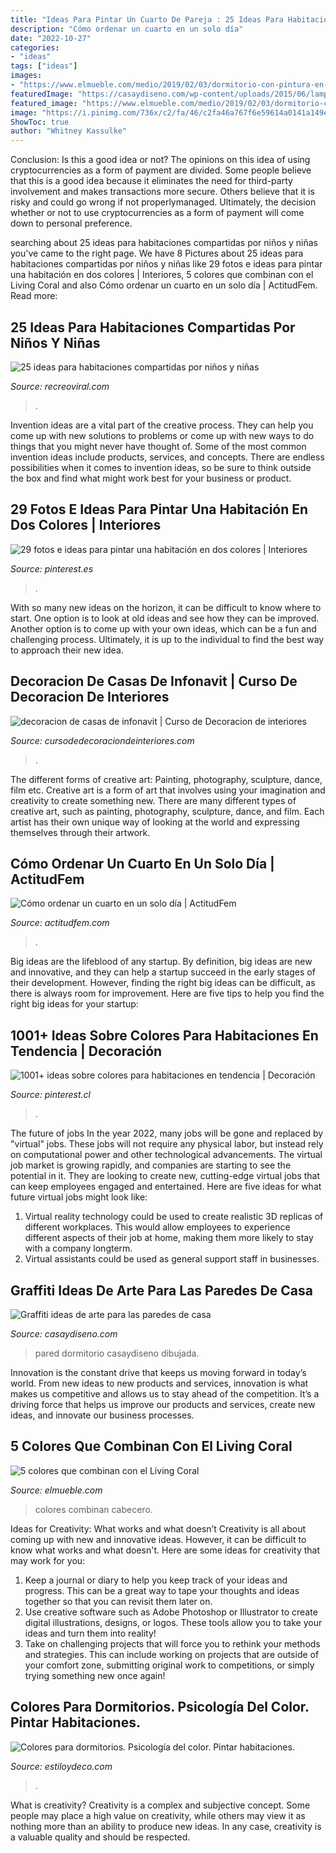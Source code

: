 ```yaml
---
title: "Ideas Para Pintar Un Cuarto De Pareja : 25 Ideas Para Habitaciones Compartidas Por Niños Y Niñas"
description: "Cómo ordenar un cuarto en un solo día"
date: "2022-10-27"
categories:
- "ideas"
tags: ["ideas"]
images:
- "https://www.elmueble.com/medio/2019/02/03/dormitorio-con-pintura-en-living-coral-y-cabecero-xl-gris-y-ropa-de-cama-rosa_1e39bc47_1397x2000.jpg"
featuredImage: "https://casaydiseno.com/wp-content/uploads/2015/06/lampara-pie-blanca-dormitorio-cama-grande-pared-dibujada.jpg"
featured_image: "https://www.elmueble.com/medio/2019/02/03/dormitorio-con-pintura-en-living-coral-y-cabecero-xl-gris-y-ropa-de-cama-rosa_1e39bc47_1397x2000.jpg"
image: "https://i.pinimg.com/736x/c2/fa/46/c2fa46a767f6e59614a0141a149e716a.jpg"
ShowToc: true
author: "Whitney Kassulke"
---
```



Conclusion: Is this a good idea or not?
The opinions on this idea of using cryptocurrencies as a form of payment are divided. Some people believe that this is a good idea because it eliminates the need for third-party involvement and makes transactions more secure. Others believe that it is risky and could go wrong if not properlymanaged. Ultimately, the decision whether or not to use cryptocurrencies as a form of payment will come down to personal preference.

	

		
searching about 25 ideas para habitaciones compartidas por niños y niñas you've came to the right page. We have 8 Pictures about 25 ideas para habitaciones compartidas por niños y niñas like 29 fotos e ideas para pintar una habitación en dos colores | Interiores, 5 colores que combinan con el Living Coral and also Cómo ordenar un cuarto en un solo día | ActitudFem. Read more:
		
    
## 25 Ideas Para Habitaciones Compartidas Por Niños Y Niñas

<img loading=lazy src="http://www.recreoviral.com/wp-content/uploads/2015/10/Creativas-habitaciones-compartidas-por-niños-y-niñas-12.jpg" onerror="this.onerror=null;this.src='https://tse4.mm.bing.net/th?id=OIP.ZueAjsHcfYZvrHd_8oIy4wHaE8&amp;pid=15.1';" alt="25 ideas para habitaciones compartidas por niños y niñas">

_Source: recreoviral.com_

>. 

	

Invention ideas are a vital part of the creative process. They can help you come up with new solutions to problems or come up with new ways to do things that you might never have thought of. Some of the most common invention ideas include products, services, and concepts. There are endless possibilities when it comes to invention ideas, so be sure to think outside the box and find what might work best for your business or product.

    
## 29 Fotos E Ideas Para Pintar Una Habitación En Dos Colores | Interiores

<img loading=lazy src="https://i.pinimg.com/736x/d6/61/35/d66135b0f0aa87a87d4d44fe73a99ec2.jpg" onerror="this.onerror=null;this.src='https://tse4.mm.bing.net/th?id=OIP.3Bui6A6_cKxRNrLUgX8VHQHaE5&amp;pid=15.1';" alt="29 fotos e ideas para pintar una habitación en dos colores | Interiores">

_Source: pinterest.es_

>. 

	

With so many new ideas on the horizon, it can be difficult to know where to start. One option is to look at old ideas and see how they can be improved. Another option is to come up with your own ideas, which can be a fun and challenging process. Ultimately, it is up to the individual to find the best way to approach their new idea.

    
## Decoracion De Casas De Infonavit | Curso De Decoracion De Interiores

<img loading=lazy src="https://cursodedecoraciondeinteriores.com/wp-content/uploads/2018/05/decoracion-de-casas-de-infonavit-5.jpg" onerror="this.onerror=null;this.src='https://tse3.mm.bing.net/th?id=OIP.R0M1gSPljfYetmjefr3tHQHaJ4&amp;pid=15.1';" alt="decoracion de casas de infonavit | Curso de Decoracion de interiores">

_Source: cursodedecoraciondeinteriores.com_

>. 

	

The different forms of creative art: Painting, photography, sculpture, dance, film etc.
Creative art is a form of art that involves using your imagination and creativity to create something new. There are many different types of creative art, such as painting, photography, sculpture, dance, and film. Each artist has their own unique way of looking at the world and expressing themselves through their artwork.

    
## Cómo Ordenar Un Cuarto En Un Solo Día | ActitudFem

<img loading=lazy src="https://cdn2.actitudfem.com/media/files/como-organizar-una-recamara.jpg" onerror="this.onerror=null;this.src='https://tse2.mm.bing.net/th?id=OIP.DMpJ_R6Myr2cV0v_DhJ-6QHaEA&amp;pid=15.1';" alt="Cómo ordenar un cuarto en un solo día | ActitudFem">

_Source: actitudfem.com_

>. 

	

Big ideas are the lifeblood of any startup. By definition, big ideas are new and innovative, and they can help a startup succeed in the early stages of their development. However, finding the right big ideas can be difficult, as there is always room for improvement. Here are five tips to help you find the right big ideas for your startup: 

    
## 1001+ Ideas Sobre Colores Para Habitaciones En Tendencia | Decoración

<img loading=lazy src="https://i.pinimg.com/736x/c2/fa/46/c2fa46a767f6e59614a0141a149e716a.jpg" onerror="this.onerror=null;this.src='https://tse3.mm.bing.net/th?id=OIP.Cu8ALmEZ0m1qRPg8drdRsAHaJk&amp;pid=15.1';" alt="1001+ ideas sobre colores para habitaciones en tendencia | Decoración">

_Source: pinterest.cl_

>. 

	

The future of jobs
In the year 2022, many jobs will be gone and replaced by "virtual" jobs. These jobs will not require any physical labor, but instead rely on computational power and other technological advancements. The virtual job market is growing rapidly, and companies are starting to see the potential in it. They are looking to create new, cutting-edge virtual jobs that can keep employees engaged and entertained. Here are five ideas for what future virtual jobs might look like: 
1. Virtual reality technology could be used to create realistic 3D replicas of different workplaces. This would allow employees to experience different aspects of their job at home, making them more likely to stay with a company longterm. 
2. Virtual assistants could be used as general support staff in businesses.

    
## Graffiti Ideas De Arte Para Las Paredes De Casa

<img loading=lazy src="https://casaydiseno.com/wp-content/uploads/2015/06/lampara-pie-blanca-dormitorio-cama-grande-pared-dibujada.jpg" onerror="this.onerror=null;this.src='https://tse4.mm.bing.net/th?id=OIP.5R8ARTbGXExUbVPfdWlKWQHaFj&amp;pid=15.1';" alt="Graffiti ideas de arte para las paredes de casa">

_Source: casaydiseno.com_

>pared dormitorio casaydiseno dibujada. 

	

Innovation is the constant drive that keeps us moving forward in today’s world. From new ideas to new products and services, innovation is what makes us competitive and allows us to stay ahead of the competition. It’s a driving force that helps us improve our products and services, create new ideas, and innovate our business processes.

    
## 5 Colores Que Combinan Con El Living Coral

<img loading=lazy src="https://www.elmueble.com/medio/2019/02/03/dormitorio-con-pintura-en-living-coral-y-cabecero-xl-gris-y-ropa-de-cama-rosa_1e39bc47_1397x2000.jpg" onerror="this.onerror=null;this.src='https://tse1.mm.bing.net/th?id=OIP.nwkkBVqH--0jO3OzfiZB2QHaKm&amp;pid=15.1';" alt="5 colores que combinan con el Living Coral">

_Source: elmueble.com_

>colores combinan cabecero. 

	

Ideas for Creativity: What works and what doesn’t
Creativity is all about coming up with new and innovative ideas. However, it can be difficult to know what works and what doesn't. Here are some ideas for creativity that may work for you: 
1. Keep a journal or diary to help you keep track of your ideas and progress. This can be a great way to tape your thoughts and ideas together so that you can revisit them later on. 
2. Use creative software such as Adobe Photoshop or Illustrator to create digital illustrations, designs, or logos. These tools allow you to take your ideas and turn them into reality! 
3. Take on challenging projects that will force you to rethink your methods and strategies. This can include working on projects that are outside of your comfort zone, submitting original work to competitions, or simply trying something new once again! 

    
## Colores Para Dormitorios. Psicología Del Color. Pintar Habitaciones.

<img loading=lazy src="http://www.estiloydeco.com/wp-content/uploads/2017/08/colores-para-dormitorios-5.jpg" onerror="this.onerror=null;this.src='https://tse4.mm.bing.net/th?id=OIP.fk0kaL0NaDDmJsWU4jnLlwHaHR&amp;pid=15.1';" alt="Colores para dormitorios. Psicología del color. Pintar habitaciones.">

_Source: estiloydeco.com_

>. 

	

What is creativity?
Creativity is a complex and subjective concept. Some people may place a high value on creativity, while others may view it as nothing more than an ability to produce new ideas. In any case, creativity is a valuable quality and should be respected.


